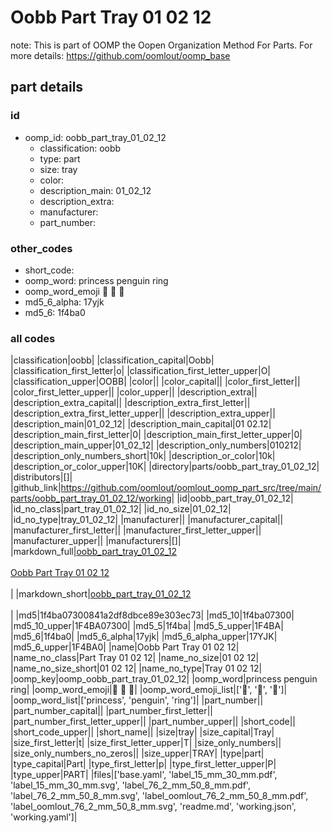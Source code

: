 # Oobb Part Tray 01 02 12  

note: This is part of OOMP the Oopen Organization Method For Parts. For more details: https://github.com/oomlout/oomp_base

##  part details





### id
* oomp_id: oobb_part_tray_01_02_12
  * classification: oobb
  * type: part
  * size: tray
  * color: 
  * description_main: 01_02_12
  * description_extra: 
  * manufacturer: 
  * part_number: 

### other_codes
* short_code: 
* oomp_word: princess penguin ring
* oomp_word_emoji :princess: :penguin: :ring:
* md5_6_alpha: 17yjk
* md5_6: 1f4ba0

### all codes 
|classification|oobb|
|classification_capital|Oobb|
|classification_first_letter|o|
|classification_first_letter_upper|O|
|classification_upper|OOBB|
|color||
|color_capital||
|color_first_letter||
|color_first_letter_upper||
|color_upper||
|description_extra||
|description_extra_capital||
|description_extra_first_letter||
|description_extra_first_letter_upper||
|description_extra_upper||
|description_main|01_02_12|
|description_main_capital|01 02.12|
|description_main_first_letter|0|
|description_main_first_letter_upper|0|
|description_main_upper|01_02_12|
|description_only_numbers|010212|
|description_only_numbers_short|10k|
|description_or_color|10k|
|description_or_color_upper|10K|
|directory|parts/oobb_part_tray_01_02_12|
|distributors|[]|
|github_link|https://github.com/oomlout/oomlout_oomp_part_src/tree/main/parts/oobb_part_tray_01_02_12/working|
|id|oobb_part_tray_01_02_12|
|id_no_class|part_tray_01_02_12|
|id_no_size|01_02_12|
|id_no_type|tray_01_02_12|
|manufacturer||
|manufacturer_capital||
|manufacturer_first_letter||
|manufacturer_first_letter_upper||
|manufacturer_upper||
|manufacturers|[]|
|markdown_full|[oobb_part_tray_01_02_12](https://github.com/oomlout/oomlout_oomp_part_src/tree/main/parts/oobb_part_tray_01_02_12/working)<br>[](https://github.com/oomlout/oomlout_oomp_part_src/tree/main/parts/oobb_part_tray_01_02_12/working)<br>[Oobb Part Tray 01 02 12](https://github.com/oomlout/oomlout_oomp_part_src/tree/main/parts/oobb_part_tray_01_02_12/working)<br><br>|
|markdown_short|[oobb_part_tray_01_02_12](https://github.com/oomlout/oomlout_oomp_part_src/tree/main/parts/oobb_part_tray_01_02_12/working)<br><br>|
|md5|1f4ba07300841a2df8dbce89e303ec73|
|md5_10|1f4ba07300|
|md5_10_upper|1F4BA07300|
|md5_5|1f4ba|
|md5_5_upper|1F4BA|
|md5_6|1f4ba0|
|md5_6_alpha|17yjk|
|md5_6_alpha_upper|17YJK|
|md5_6_upper|1F4BA0|
|name|Oobb Part Tray 01 02 12|
|name_no_class|Part Tray 01 02 12|
|name_no_size|01 02 12|
|name_no_size_short|01 02 12|
|name_no_type|Tray 01 02 12|
|oomp_key|oomp_oobb_part_tray_01_02_12|
|oomp_word|princess penguin ring|
|oomp_word_emoji|:princess: :penguin: :ring:|
|oomp_word_emoji_list|[':princess:', ':penguin:', ':ring:']|
|oomp_word_list|['princess', 'penguin', 'ring']|
|part_number||
|part_number_capital||
|part_number_first_letter||
|part_number_first_letter_upper||
|part_number_upper||
|short_code||
|short_code_upper||
|short_name||
|size|tray|
|size_capital|Tray|
|size_first_letter|t|
|size_first_letter_upper|T|
|size_only_numbers||
|size_only_numbers_no_zeros||
|size_upper|TRAY|
|type|part|
|type_capital|Part|
|type_first_letter|p|
|type_first_letter_upper|P|
|type_upper|PART|
|files|['base.yaml', 'label_15_mm_30_mm.pdf', 'label_15_mm_30_mm.svg', 'label_76_2_mm_50_8_mm.pdf', 'label_76_2_mm_50_8_mm.svg', 'label_oomlout_76_2_mm_50_8_mm.pdf', 'label_oomlout_76_2_mm_50_8_mm.svg', 'readme.md', 'working.json', 'working.yaml']|
